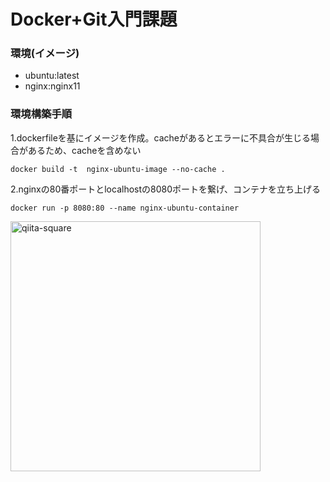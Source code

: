 
# Docker+Git入門課題

<h3> 環境(イメージ)</h3>
<ul>
  <li>ubuntu:latest</li>
  <li>nginx:nginx11</li>
</ul>

  
<h3> 環境構築手順</h3>

1.dockerfileを基にイメージを作成。cacheがあるとエラーに不具合が生じる場合があるため、cacheを含めない

```
docker build -t  nginx-ubuntu-image --no-cache .  
```

2.nginxの80番ポートとlocalhostの8080ポートを繋げ、コンテナを立ち上げる
```
docker run -p 8080:80 --name nginx-ubuntu-container
```


<img width="400" alt="qiita-square" src="https://user-images.githubusercontent.com/58338829/168478779-558f697f-48aa-4876-811f-d9765df9b20a.png">

